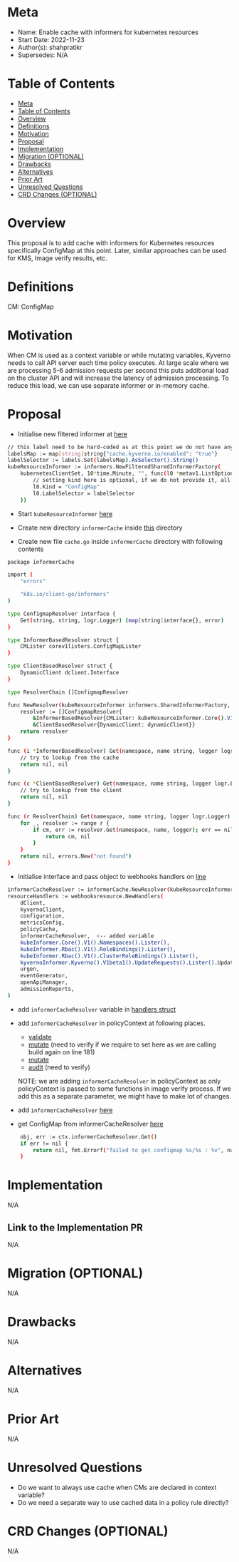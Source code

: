# Meta
[meta]: #meta
- Name: Enable cache with informers for kubernetes resources
- Start Date: 2022-11-23
- Author(s): shahpratikr
- Supersedes: N/A

# Table of Contents
[table-of-contents]: #table-of-contents
- [Meta](#meta)
- [Table of Contents](#table-of-contents)
- [Overview](#overview)
- [Definitions](#definitions)
- [Motivation](#motivation)
- [Proposal](#proposal)
- [Implementation](#implementation)
- [Migration (OPTIONAL)](#migration-optional)
- [Drawbacks](#drawbacks)
- [Alternatives](#alternatives)
- [Prior Art](#prior-art)
- [Unresolved Questions](#unresolved-questions)
- [CRD Changes (OPTIONAL)](#crd-changes-optional)

# Overview
[overview]: #overview

This proposal is to add cache with informers for Kubernetes resources specifically ConfigMap at this point. Later, similar approaches can be used for KMS, Image verify results, etc.

# Definitions
[definitions]: #definitions
CM: ConfigMap

# Motivation
[motivation]: #motivation

When CM is used as a context variable or while mutating variables, Kyverno needs to call API server each time policy executes. At large scale where we are processing 5-6 admission requests per second this puts additional load on the cluster API and will increase the latency of admission processing. To reduce this load, we can use separate informer or in-memory cache.

# Proposal

- Initialise new filtered informer at [here](https://github.com/kyverno/kyverno/blob/925f0cf182c74fbf23f5d974cafeb0f05f7292bf/cmd/kyverno/main.go#L473)
```bash
// this label need to be hard-coded as at this point we do not have any resource to get this value from
labelsMap := map[string]string{"cache.kyverno.io/enabled": "true"}
labelSelector := labels.Set(labelsMap).AsSelector().String()
kubeResourceInformer := informers.NewFilteredSharedInformerFactory(
    kubernetesClientSet, 10*time.Minute, "", func(l0 *metav1.ListOptions) {
        // setting kind here is optional, if we do not provide it, all resources which have labels will be cached
        l0.Kind = "ConfigMap"
        l0.LabelSelector = labelSelector
    })
```

- Start `kubeResourceInformer` [here](https://github.com/kyverno/kyverno/blob/925f0cf182c74fbf23f5d974cafeb0f05f7292bf/cmd/kyverno/main.go#L527)

- Create new directory `informerCache` inside [this](https://github.com/kyverno/kyverno/tree/925f0cf182c74fbf23f5d974cafeb0f05f7292bf/pkg) directory

- Create new file `cache.go` inside `informerCache` directory with following contents
```bash
package informerCache

import (
	"errors"

	"k8s.io/client-go/informers"
)

type ConfigmapResolver interface {
	Get(string, string, logr.Logger) (map[string]interface{}, error)
}

type InformerBasedResolver struct {
	CMLister corev1listers.ConfigMapLister
}

type ClientBasedResolver struct {
	DynamicClient dclient.Interface
}

type ResolverChain []ConfigmapResolver

func NewResolver(kubeResourceInformer informers.SharedInformerFactory, dynamicClient dclient.Interface) ResolverChain {
	resolver := []ConfigmapResolver{
		&InformerBasedResolver{CMLister: kubeResourceInformer.Core().V1().ConfigMaps().Lister()},
		&ClientBasedResolver{DynamicClient: dynamicClient}}
	return resolver
}

func (i *InformerBasedResolver) Get(namespace, name string, logger logr.Logger) (map[string]interface{}, error) {
	// try to lookup from the cache
	return nil, nil
}

func (c *ClientBasedResolver) Get(namespace, name string, logger logr.Logger) (map[string]interface{}, error) {
	// try to lookup from the client
	return nil, nil
}

func (r ResolverChain) Get(namespace, name string, logger logr.Logger) (map[string]interface{}, error) {
	for _, resolver := range r {
		if cm, err := resolver.Get(namespace, name, logger); err == nil {
			return cm, nil
		}
	}
	return nil, errors.New("not found")
}
```

- Initialise interface and pass object to webhooks handlers on [line](https://github.com/kyverno/kyverno/blob/925f0cf182c74fbf23f5d974cafeb0f05f7292bf/cmd/kyverno/main.go#L630)
```bash
informerCacheResolver := informerCache.NewResolver(kubeResourceInformer, dClient)
resourceHandlers := webhooksresource.NewHandlers(
    dClient,
    kyvernoClient,
    configuration,
    metricsConfig,
    policyCache,
    informerCacheResolver,  <-- added variable
    kubeInformer.Core().V1().Namespaces().Lister(),
    kubeInformer.Rbac().V1().RoleBindings().Lister(),
    kubeInformer.Rbac().V1().ClusterRoleBindings().Lister(),
    kyvernoInformer.Kyverno().V1beta1().UpdateRequests().Lister().UpdateRequests(config.KyvernoNamespace()),
    urgen,
    eventGenerator,
    openApiManager,
    admissionReports,
)
```

- add `informerCacheResolver` variable in [handlers struct](https://github.com/kyverno/kyverno/blob/925f0cf182c74fbf23f5d974cafeb0f05f7292bf/pkg/webhooks/resource/handlers.go#L47)

- add `informerCacheResolver` in policyContext at following places.
    - [validate](https://github.com/kyverno/kyverno/blob/925f0cf182c74fbf23f5d974cafeb0f05f7292bf/pkg/webhooks/resource/handlers.go#L127)
    - [mutate](https://github.com/kyverno/kyverno/blob/925f0cf182c74fbf23f5d974cafeb0f05f7292bf/pkg/webhooks/resource/handlers.go#L169) (need to verify if we require to set here as we are calling build again on line 181)
    - [mutate](https://github.com/kyverno/kyverno/blob/925f0cf182c74fbf23f5d974cafeb0f05f7292bf/pkg/webhooks/resource/handlers.go#L186)
    - [audit](https://github.com/kyverno/kyverno/blob/925f0cf182c74fbf23f5d974cafeb0f05f7292bf/pkg/webhooks/resource/validation/validation.go#L141) (need to verify)
    
    NOTE: we are adding `informerCacheResolver` in policyContext as only policyContext is passed to some functions in image verify process. If we add this as a separate parameter, we might have to make lot of changes.

- add `informerCacheResolver` [here](https://github.com/kyverno/kyverno/blob/925f0cf182c74fbf23f5d974cafeb0f05f7292bf/pkg/engine/policyContext.go#L44)

- get ConfigMap from informerCacheResolver [here](https://github.com/kyverno/kyverno/blob/925f0cf182c74fbf23f5d974cafeb0f05f7292bf/pkg/engine/jsonContext.go#L353)
```bash
    obj, err := ctx.informerCacheResolver.Get()
    if err != nil {
        return nil, fmt.Errorf("failed to get configmap %s/%s : %v", namespace, name, err)
    }
```

# Implementation

N/A

## Link to the Implementation PR

N/A

# Migration (OPTIONAL)

N/A

# Drawbacks

N/A

# Alternatives

N/A

# Prior Art

N/A

# Unresolved Questions

- Do we want to always use cache when CMs are declared in context variable?
- Do we need a separate way to use cached data in a policy rule directly?

# CRD Changes (OPTIONAL)

N/A
